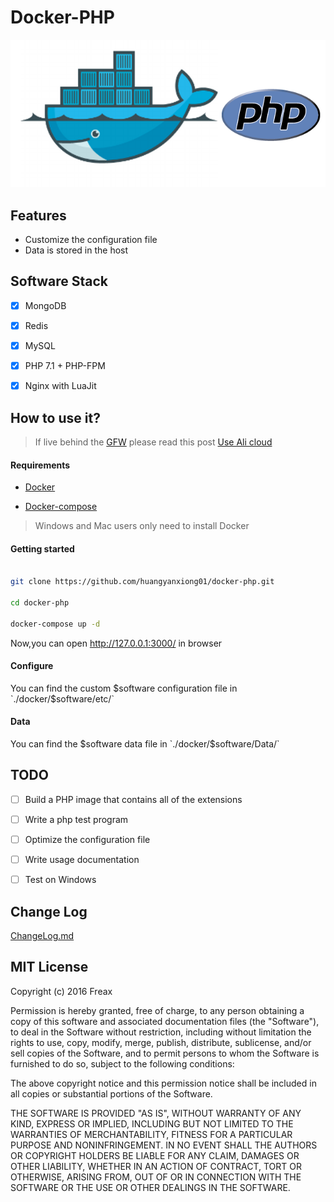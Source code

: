 # Docker-PHP

![docker-php](./images/docker-php.png)

## Features

- Customize the configuration file
- Data is stored in the host
 
## Software Stack
- [x] MongoDB
- [x] Redis
- [x] MySQL
- [x] PHP 7.1 + PHP-FPM
- [x] Nginx with LuaJit


## How to use it?

>If live behind the [GFW](https://zh.wikipedia.org/zh-hans/%E9%98%B2%E7%81%AB%E9%95%BF%E5%9F%8E) please read this post [Use Ali cloud](http://www.myfreax.com/use-aliyun-mirror-acceleration-on-docker/)


#### Requirements

- [Docker](https://www.docker.com/)

- [Docker-compose](https://github.com/docker/compose/releases)

>Windows and Mac users only need to install Docker

#### Getting started

```bash

git clone https://github.com/huangyanxiong01/docker-php.git

cd docker-php

docker-compose up -d
```
Now,you can open http://127.0.0.1:3000/ in browser


#### Configure 

You can find the custom $software configuration file in `./docker/$software/etc/`


#### Data

You can find the  $software data file in `./docker/$software/Data/`

## TODO
- [ ] Build a PHP image that contains all of the extensions
- [ ] Write a php test program
- [ ] Optimize the configuration file
- [ ] Write usage documentation
- [ ] Test on Windows


## Change Log

[ChangeLog.md](ChangeLog.md)

## MIT License

Copyright (c) 2016 Freax

Permission is hereby granted, free of charge, to any person obtaining a copy
of this software and associated documentation files (the "Software"), to deal
in the Software without restriction, including without limitation the rights
to use, copy, modify, merge, publish, distribute, sublicense, and/or sell
copies of the Software, and to permit persons to whom the Software is
furnished to do so, subject to the following conditions:

The above copyright notice and this permission notice shall be included in all
copies or substantial portions of the Software.

THE SOFTWARE IS PROVIDED "AS IS", WITHOUT WARRANTY OF ANY KIND, EXPRESS OR
IMPLIED, INCLUDING BUT NOT LIMITED TO THE WARRANTIES OF MERCHANTABILITY,
FITNESS FOR A PARTICULAR PURPOSE AND NONINFRINGEMENT. IN NO EVENT SHALL THE
AUTHORS OR COPYRIGHT HOLDERS BE LIABLE FOR ANY CLAIM, DAMAGES OR OTHER
LIABILITY, WHETHER IN AN ACTION OF CONTRACT, TORT OR OTHERWISE, ARISING FROM,
OUT OF OR IN CONNECTION WITH THE SOFTWARE OR THE USE OR OTHER DEALINGS IN THE
SOFTWARE.
